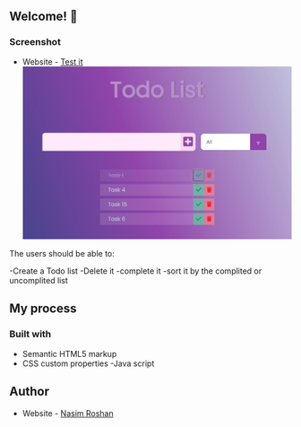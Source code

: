 
## Welcome! 👋

### Screenshot
- Website - [Test it](https://na-r-84.github.io/Todo-List/)
![](./screenshot.jpg)


The users should be able to:

-Create a Todo list
-Delete it
-complete it
-sort it by the complited or uncomplited list 

## My process

### Built with

- Semantic HTML5 markup
- CSS custom properties
-Java script

## Author

- Website - [Nasim Roshan](https://portfolion.nasiiimdev.se/)
